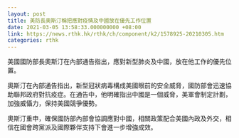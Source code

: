 ```yaml
---
layout: post
title: 美防長奧斯汀稱把應對疫情及中國放在優先工作位置
date: 2021-03-05 13:58:33.000000000 +08:00
link: https://news.rthk.hk/rthk/ch/component/k2/1578925-20210305.htm
categories: rthk
---
```


美國國防部長奧斯汀在內部通告指出，應對新型肺炎及中國，放在他工作的優先位置。

奧斯汀在內部通告指出，新型冠狀病毒構成美國眼前的安全威脅，國防部會迅速協助聯邦政府對抗疫症。在通告中，他明確指出中國是一個威脅，美軍會制定計劃，加強威懾力，保持美國競爭優勢。

奧斯汀重申，確保國防部內部會協調應對中國，相關政策配合美國內政及外交，相信在國會跨黨派及國際夥伴支持下會進一步增強成效。
